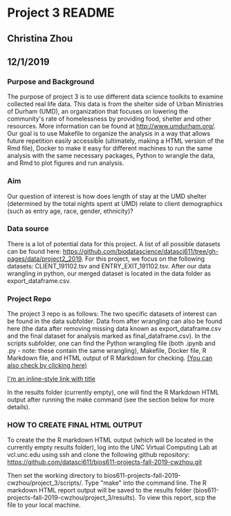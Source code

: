 # Project 3 README
## Christina Zhou
## 12/1/2019

### Purpose and Background

The purpose of project 3 is to use different data science toolkits to examine collected real life data. This data is from the shelter side of Urban Ministries of Durham (UMD), an organization that focuses on lowering the community's rate of homelessness by providing food, shelter and other resources. More information can be found at http://www.umdurham.org/. Our goal is to use Makefile to organize the analysis in a way that allows future repetition easily accessible (ultimately, making a HTML version of the Rmd file), Docker to make it easy for different machines to run the same analysis with the same necessary packages, Python to wrangle the data, and Rmd to plot figures and run analysis.

### Aim

Our question of interest is how does length of stay at the UMD shelter (determined by the total nights spent at UMD) relate to client demographics (such as entry age, race, gender, ethnicity)? 

### Data source

There is a lot of potential data for this project. A list of all possible datasets can be found here: https://github.com/biodatascience/datasci611/tree/gh-pages/data/project2_2019. For this project, we focus on the following datasets: CLIENT_191102.tsv and ENTRY_EXIT_191102.tsv. After our data wrangling in python, our merged dataset is located in the data folder as export_dataframe.csv.

### Project Repo
The project 3 repo is as follows: The two specific datasets of interest can be found in the data subfolder. Data from after wrangling can also be found here (the data after removing missing data known as export_dataframe.csv and the final dataset for analysis marked as final_dataframe.csv). In the scripts subfolder, one can find the Python wrangling file (both .ipynb and .py - note: these contain the same wrangling), Makefile, Docker file, R Markdown file, and HTML output of R Markdown for checking. [(You can also check by clicking here)](https://raw.githack.com/datasci611/bios611-projects-fall-2019-cwzhou/master/project_3/scripts/bios611_project3.html "Final Project")


[I'm an inline-style link with title](https://www.google.com "Google's Homepage")

In the results folder (currently empty), one will find the R Markdown HTML output after running the make command (see the section below for more details).

### HOW TO CREATE FINAL HTML OUTPUT

To create the the R markdown HTML output (which will be located in the currently empty results folder), log into the UNC Virtual Computing Lab at vcl.unc.edu using ssh and clone the following github repository: https://github.com/datasci611/bios611-projects-fall-2019-cwzhou.git

Then set the working directory to bios611-projects-fall-2019-cwzhou/project_3/scripts/. Type "make" into the command line. The R markdown HTML report output will be saved to the results folder (bios611-projects-fall-2019-cwzhou/project_3/results). To view this report, scp the file to your local machine.
